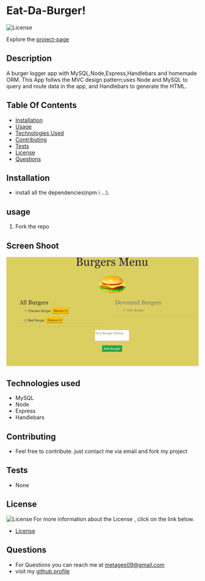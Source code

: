 # Eat-Da-Burger!

![License](https://img.shields.io/badge/License-MIT-green.svg "License Badge")
 
Explore the [project-page](https://github.com/Mgithub89/burger.git)

## Description
  A burger logger app with MySQL,Node,Express,Handlebars and homemade ORM. This App follws the MVC design pattern;uses Node and MySQL to query and route data in the app, and Handlebars to generate the HTML. 
 

## Table Of Contents 
* [Installation](#Installation)
* [Usage](#Usage)
* [Technologies Used](#Technologies-Used)
* [Contributing](#Contributing)
* [Tests](#Tests)
* [License](#License)
* [Questions](#Questions)

## Installation
* install all the dependencies(npm i ...).

## usage
1. Fork the repo 

## Screen Shoot
![image](public/assets/img/BurgerApp.PNG)

## Technologies used
* MySQL
* Node
* Express
* Handlebars

## Contributing
* Feel free to contribute. just contact me via email and fork my project

## Tests
* None

## License 
 ![License](https://img.shields.io/badge/License-MIT-green.svg "License Badge")
 For more information about the License , click on the link below.
 * [License](https://opensource.org/licenses/MIT)

## Questions
* For Questions you can reach me at [metages09@gmail.com](mailto:metages09@gmail.com)
* visit my [github profile](https://github.com/Mgithub89)
        